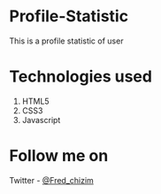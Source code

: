 # Profile-Statistic
This is a profile statistic of user

# Technologies used
1. HTML5
2. CSS3
3. Javascript

# Follow me on
Twitter - [@Fred_chizim](https://www.twitter.com/Fred_chizim "Fred")

